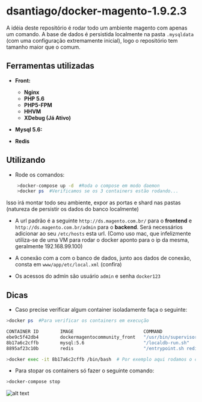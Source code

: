 # dsantiago/docker-magento-1.9.2.3

A idéia deste repositório é rodar todo um ambiente magento com apenas um comando. A base de dados é persistida localmente na pasta `.mysqldata` (com uma configuração extremamente inicial), logo o repositório tem tamanho maior que o comum.


## Ferramentas utilizadas
* **Front:** 
  * **Nginx** 
  * **PHP 5.6**
  * **PHP5-FPM**
  * **HHVM**
  * **XDebug (Já Ativo)**

* **Mysql 5.6:**

* **Redis**


## Utilizando
* Rode os comandos:
```bash
    >docker-compose up -d  #Roda o compose em modo daemon
    >docker ps  #Verificamos se os 3 containers estão rodando...
```
Isso irá montar todo seu ambiente, expor as portas e shard nas pastas (natureza de persistir os dados do banco localmente)

* A url padrão é a seguinte `http://ds.magento.com.br/` para o **frontend** e `http://ds.magento.com.br/admin` para o **backend**. Será necessários adicionar ao seu `/etc/hosts` esta url. (Como uso mac, que infelizmente utiliza-se de uma VM para rodar o docker aponto para o ip da mesma, geralmente 192.168.99.100)

* A conexão com a com o banco de dados, junto aos dados de conexão, consta em `www/app/etc/local.xml` (confira)

* Os acessos do admin são usuário `admin` e senha `docker123`


## Dicas
* Caso precise verificar algum container isoladamente faça o seguinte:

```bash
>docker ps  #Para verificar os containers em execução

CONTAINER ID        IMAGE                          COMMAND                  CREATED             STATUS              PORTS                                                              NAMES
ebe9c5f42db4        dockermagentocommunity_front   "/usr/bin/supervisord"   About an hour ago   Up About an hour    0.0.0.0:80->80/tcp, 0.0.0.0:443->443/tcp, 0.0.0.0:9000->9000/tcp   dockermagentocommunity_front_1
8b17a6c2cffb        mysql:5.6                      "/localdb-run.sh"        About an hour ago   Up About an hour    0.0.0.0:3306->3306/tcp                                             dockermagentocommunity_mysql_1
8895af23c10b        redis                          "/entrypoint.sh redis"   About an hour ago   Up About an hour    0.0.0.0:6379->6379/tcp                                             dockermagentocommunity_redis_1

>docker exec -it 8b17a6c2cffb /bin/bash  # Por exemplo aqui rodamos o container de mysql a partir de sua hash para acessar verificar algum dados
```
* Para stopar os containers só fazer o seguinte comando:

```bash
>docker-compose stop
```

![alt text](https://media.giphy.com/media/zsdlritBT7QhW/giphy.gif "Muito torço por você com o docker amiguinhos :)")
